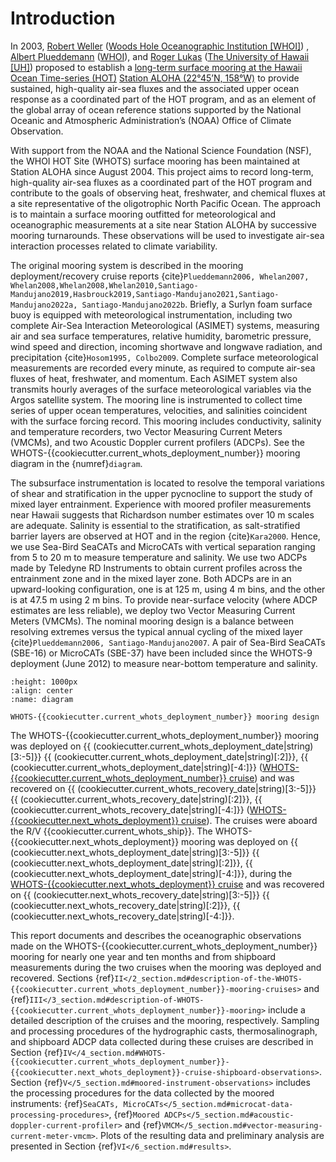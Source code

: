 # Introduction

In 2003, [Robert Weller](https://www.whoi.edu/profile/rweller/) ([Woods Hole
Oceanographic Institution [WHOI]](https://www.whoi.edu))
, [Albert Plueddemann](https://www.whoi.edu/profile/aplueddemann/)
([WHOI](https://www.whoi.edu)), and
[Roger Lukas](http://www.soest.hawaii.edu/oceanography/faculty/rlukas/)
([The University of Hawaii [UH]](https://manoa.hawaii.edu)) proposed to establish
a [long-term surface mooring at the Hawaii Ocean Time-series (HOT)](http://www.soest.hawaii.edu/whots/)
[Station ALOHA (22°45’N, 158°W)](https://hahana.soest.hawaii.edu/stationaloha/)
to provide sustained, high-quality air-sea fluxes and the associated upper
ocean response as a coordinated part of the HOT program, and as an element of
the global array of ocean reference stations supported by the National Oceanic
and Atmospheric Administration’s (NOAA) Office of Climate Observation.

With support from the NOAA and the National Science Foundation (NSF), the WHOI
HOT Site (WHOTS) surface mooring has been maintained at Station ALOHA since
August 2004. This project aims to record long-term, high-quality air-sea fluxes
as a coordinated part of the HOT program and contribute to the goals of
observing heat, freshwater, and chemical fluxes at a site representative of the
oligotrophic North Pacific Ocean. The approach is to maintain a surface mooring
outfitted for meteorological and oceanographic measurements at a site near
Station ALOHA by successive mooring turnarounds. These observations will be
used to investigate air-sea interaction processes related to climate
variability.

The original mooring system is described in the mooring deployment/recovery
cruise reports {cite}`Plueddemann2006, Whelan2007, Whelan2008,Whelan2008,Whelan2010,Santiago-Mandujano2019,Hasbrouck2019,Santiago-Mandujano2021,Santiago-Mandujano2022a, Santiago-Mandujano2022b`.
Briefly, a Surlyn foam surface buoy is equipped with meteorological
instrumentation, including two complete Air-Sea Interaction Meteorological
(ASIMET) systems, measuring air and sea surface temperatures, relative humidity,
barometric pressure, wind speed and direction, incoming shortwave and longwave
radiation, and precipitation {cite}`Hosom1995, Colbo2009`. Complete surface
meteorological measurements are recorded every minute, as required to compute
air-sea fluxes of heat, freshwater, and momentum. Each ASIMET system also
transmits hourly averages of the surface meteorological variables via the Argos
satellite system. The mooring line is instrumented to collect time series of
upper ocean temperatures, velocities, and salinities coincident with the
surface forcing record. This mooring includes conductivity, salinity and
temperature recorders, two Vector Measuring Current Meters (VMCMs), and two
Acoustic Doppler current profilers (ADCPs). See the WHOTS-{{cookiecutter.current_whots_deployment_number}} mooring diagram in
the {numref}`diagram`.

The subsurface instrumentation is located to resolve the temporal variations of
shear and stratification in the upper pycnocline to support the study of mixed
layer entrainment. Experience with moored profiler measurements near Hawaii
suggests that Richardson number estimates over 10 m scales are adequate.
Salinity is essential to the stratification, as salt-stratified barrier layers
are observed at HOT and in the region {cite}`Kara2000`. Hence, we use Sea-Bird
SeaCATs and MicroCATs with vertical separation ranging from 5 to 20 m to
measure temperature and salinity. We use two ADCPs made by Teledyne RD
Instruments to obtain current profiles across the entrainment zone and in the
mixed layer zone. Both ADCPs are in an upward-looking configuration, one is at
125 m, using 4 m bins, and the other is at 47.5 m using 2 m bins. To provide
near-surface velocity (where ADCP estimates are less reliable), we deploy two
Vector Measuring Current Meters (VMCMs). The nominal mooring design is a
balance between resolving extremes versus the typical annual cycling of the
mixed layer {cite}`Plueddemann2006, Santiago-Mandujano2007`. A pair of Sea-Bird
SeaCATs (SBE-16) or MicroCATs (SBE-37) have been included since the WHOTS-9
deployment (June 2012) to measure near-bottom temperature and salinity.

```{figure} /figures/diagram/whots{{cookiecutter.current_whots_deployment_number}}-diagram.png
:height: 1000px
:align: center
:name: diagram

WHOTS-{{cookiecutter.current_whots_deployment_number}} mooring design
```

The WHOTS-{{cookiecutter.current_whots_deployment_number}} mooring was deployed on
{{ (cookiecutter.current_whots_deployment_date|string)[3:-5]}} {{ (cookiecutter.current_whots_deployment_date|string)[:2]}}, {{ (cookiecutter.current_whots_deployment_date|string)[-4:]}}
([WHOTS-{{cookiecutter.current_whots_deployment_number}} cruise](http://www.soest.hawaii.edu/whots/wh{{cookiecutter.current_whots_deployment_number}}_dep.html))
and was recovered on {{ (cookiecutter.current_whots_recovery_date|string)[3:-5]}} {{ (cookiecutter.current_whots_recovery_date|string)[:2]}}, {{ (cookiecutter.current_whots_recovery_date|string)[-4:]}}
([WHOTS-{{cookiecutter.next_whots_deployment}} cruise](http://www.soest.hawaii.edu/whots/wh{{cookiecutter.next_whots_deployment}}_dep.html)).
The cruises were aboard the R/V {{cookiecutter.current_whots_ship}}. The WHOTS-{{cookiecutter.next_whots_deployment}} mooring was
deployed on {{ (cookiecutter.next_whots_deployment_date|string)[3:-5]}} {{ (cookiecutter.next_whots_deployment_date|string)[:2]}}, {{ (cookiecutter.next_whots_deployment_date|string)[-4:]}}, during the
[WHOTS-{{cookiecutter.next_whots_deployment}} cruise](http://www.soest.hawaii.edu/whots/wh{{cookiecutter.next_whots_deployment}}_dep.html) and was
recovered on {{ (cookiecutter.next_whots_recovery_date|string)[3:-5]}} {{ (cookiecutter.next_whots_recovery_date|string)[:2]}}, {{ (cookiecutter.next_whots_recovery_date|string)[-4:]}}.

This report documents and describes the oceanographic observations made on the
WHOTS-{{cookiecutter.current_whots_deployment_number}} mooring for nearly one year and ten months and from shipboard
measurements during the two cruises when the mooring was deployed and
recovered. Sections
{ref}`II</2_section.md#description-of-the-WHOTS-{{cookiecutter.current_whots_deployment_number}}-mooring-cruises>` and
{ref}`III</3_section.md#description-of-WHOTS-{{cookiecutter.current_whots_deployment_number}}-mooring>` include a detailed
description of the cruises and the mooring, respectively. Sampling and
processing procedures of the hydrographic casts, thermosalinograph, and
shipboard ADCP data collected during these cruises are described in Section
{ref}`IV</4_section.md#WHOTS-{{cookiecutter.current_whots_deployment_number}}-{{cookiecutter.next_whots_deployment}}-cruise-shipboard-observations>`. Section
{ref}`V</5_section.md#moored-instrument-observations>` includes the processing
procedures for the data collected by the moored instruments:
{ref}`SeaCATs, MicroCATs</5_section.md#microcat-data-processing-procedures>`,
{ref}`Moored ADCPs</5_section.md#acoustic-doppler-current-profiler>` and
{ref}`VMCM</5_section.md#vector-measuring-current-meter-vmcm>`. Plots of the
resulting data and preliminary analysis are presented in Section
{ref}`VI</6_section.md#results>`.

